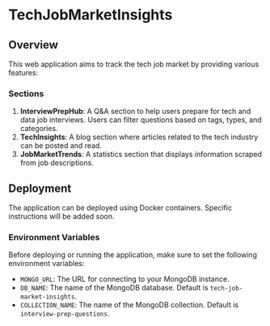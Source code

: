 # TechJobMarketInsights

## Overview
This web application aims to track the tech job market by providing various features:

### Sections
1. **InterviewPrepHub**: A Q&A section to help users prepare for tech and data job interviews. Users can filter questions based on tags, types, and categories.
2. **TechInsights**: A blog section where articles related to the tech industry can be posted and read.
3. **JobMarketTrends**: A statistics section that displays information scraped from job descriptions.

## Deployment
The application can be deployed using Docker containers. Specific instructions will be added soon.

### Environment Variables
Before deploying or running the application, make sure to set the following environment variables:

- `MONGO_URL`: The URL for connecting to your MongoDB instance.
- `DB_NAME`: The name of the MongoDB database. Default is `tech-job-market-insights`.
- `COLLECTION_NAME`: The name of the MongoDB collection. Default is `interview-prep-questions`.
